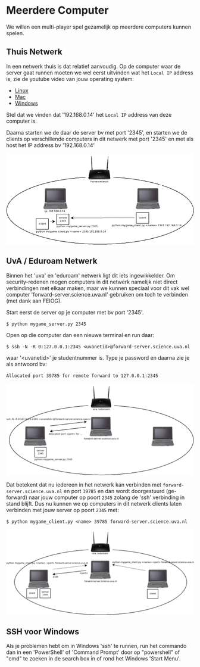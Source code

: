 # Meerdere Computer

We willen een multi-player spel gezamelijk op meerdere computers
kunnen spelen.

## Thuis Netwerk

In een netwerk thuis is dat relatief aanvoudig. Op de computer waar de
server gaat runnen moeten we wel eerst uitvinden wat het `Local IP`
address is, zie de youtube video van jouw operating system:

- [Linux](https://youtu.be/gaIYP4TZfHI)
- [Mac](https://youtu.be/Ak5zlPENi1s)
- [Windows](https://youtu.be/U181eofiomU)

Stel dat we vinden dat '192.168.0.14' het `Local IP` address van deze
computer is.

Daarna starten we de daar de server bv met port '2345', en starten we
de clients op verschillende computers in dit netwerk met port '2345'
en met als host het IP address bv '192.168.0.14'

![connect_home.png](connect_home.png)

## UvA / Eduroam Netwerk

Binnen het 'uva' en 'eduroam' netwerk ligt dit iets
ingewikkelder. Om security-redenen mogen computers in dit netwerk
namelijk niet direct verbindingen met elkaar maken, maar we kunnen
speciaal voor dit vak wel computer 'forward-server.science.uva.nl'
gebruiken om toch te verbinden (met dank aan FEIOG).

Start eerst de server op je computer met bv port '2345'.

```
$ python mygame_server.py 2345
```

Open op die computer dan een nieuwe terminal en run daar:

```
$ ssh -N -R 0:127.0.0.1:2345 <uvanetid>@forward-server.science.uva.nl
```

waar '\<uvanetid\>' je studentnummer is. Type je password en daarna zie
je als antwoord bv:

```
Allocated port 39785 for remote forward to 127.0.0.1:2345
```
![port_forward.png](port_forward.png)

Dat betekent dat nu iedereen in het netwerk kan verbinden met
`forward-server.science.uva.nl` en port `39785` en dan wordt
doorgestuurd (ge-forward) naar jouw computer op poort `2345` zolang de
'ssh' verbinding in stand blijft. Dus nu kunnen we op computers in dit
netwerk clients laten verbinden met jouw server op poort `2345` met:

```
$ python mygame_client.py <name> 39785 forward-server.science.uva.nl
```

![connect_eduroam.png](connect_eduroam.png)

## SSH voor Windows

Als je problemen hebt om in Windows 'ssh' te runnen, run het commando
dan in een 'PowerShell' of 'Command Prompt' door op "powershell" of
"cmd" te zoeken in de search box in of rond het Windows 'Start Menu'.

